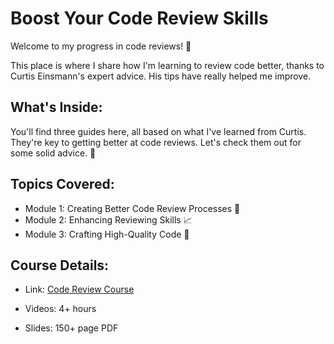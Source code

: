 # Boost Your Code Review Skills

Welcome to my progress in code reviews! 🌟

This place is where I share how I'm learning to review code better, thanks to Curtis Einsmann's expert advice. His tips have really helped me improve.

## What's Inside:

You'll find three guides here, all based on what I've learned from Curtis. They're key to getting better at code reviews. Let's check them out for some solid advice. 📖

## Topics Covered:

- Module 1: Creating Better Code Review Processes 🔄
- Module 2: Enhancing Reviewing Skills 📈
- Module 3: Crafting High-Quality Code 📝

## Course Details:

- Link: [Code Review Course](https://curtiseinsmann.gumroad.com/l/code-review-course)

- Videos: 4+ hours
- Slides: 150+ page PDF
